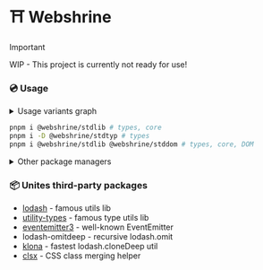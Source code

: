 # ⛩️ Webshrine

> [!IMPORTANT]
> WIP - This project is currently not ready for use!

### 💿 Usage

<details><summary>Usage variants graph</summary>

```mermaid
erDiagram
stdtyp ||--|| stdlib : "Fully reexports"
stdtyp ||--|| stddom : "Partially uses"
stdtyp ||--|| "Use types" : ""
stdlib ||--|| "Use types, core logics" : ""
stdlib ||--|| "Use types, core logics, DOM helpers" : ""
stddom ||--|| "Use types, core logics, DOM helpers" : ""
stddom ||--|| "Use types, core logics, DOM helpers" : ""
"Use types" ||--|| "Your project" : ""
"Use types, core logics" ||--|| "Your project" : ""
"Use types, core logics, DOM helpers" ||--|| "Your project" : ""
```

</details>

```bash
pnpm i @webshrine/stdlib # types, core
pnpm i -D @webshrine/stdtyp # types
pnpm i @webshrine/stdlib @webshrine/stddom # types, core, DOM
```
<details><summary>Other package managers</summary>

#### NPM
```bash
npm i @webshrine/stdlib # types, core
npm i -D @webshrine/stdtyp # types
npm i @webshrine/stdlib @webshrine/stddom # types, core, DOM
```

#### Yarn
```bash
yarn add @webshrine/stdlib # types, core
yarn add -D @webshrine/stdtyp # types
yarn add @webshrine/stdlib @webshrine/stddom # types, core, DOM
```
</details>

### 📦 Unites third-party packages
- [lodash](https://www.npmjs.com/package/lodash) - famous utils lib
- [utility-types](https://www.npmjs.com/package/utility-types) - famous type utils lib
- [eventemitter3](https://www.npmjs.com/package/eventemitter3) - well-known EventEmitter
- lodash-omitdeep - recursive lodash.omit
- [klona](https://www.npmjs.com/package/klona) - fastest lodash.cloneDeep util
- [clsx](https://www.npmjs.com/package/clsx) - CSS class merging helper
